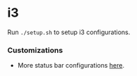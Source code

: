 # i3
Run `./setup.sh` to setup i3 configurations.

### Customizations
* More status bar configurations [here](https://medium.com/hacker-toolbelt/my-i3status-customization-3e8ad6f0153a).